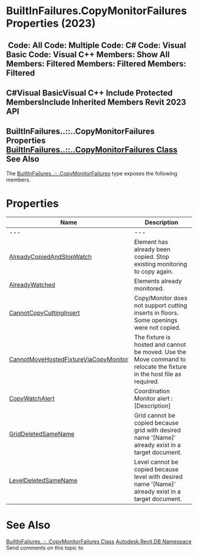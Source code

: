 # BuiltInFailures.CopyMonitorFailures Properties (2023)

﻿
 Code: All Code: Multiple Code: C# Code: Visual Basic Code: Visual C++  Members: Show All Members: Filtered Members: Filtered Members: Filtered   
---  
C#Visual BasicVisual C++
Include Protected MembersInclude Inherited Members
Revit 2023 API  
---  
BuiltInFailures..::..CopyMonitorFailures Properties  
[BuiltInFailures..::..CopyMonitorFailures Class](a895e19b-bfd3-d5d3-9aae-3abda79ea902.md "BuiltInFailures.CopyMonitorFailures Class") See Also  
---  
The [BuiltInFailures..::..CopyMonitorFailures](a895e19b-bfd3-d5d3-9aae-3abda79ea902.md "BuiltInFailures.CopyMonitorFailures Class") type exposes the following members.
# Properties
| Name | Description |
| --- | --- |
| --- | --- | --- |
| [AlreadyCopiedAndStopWatch](3fd113fa-9e28-9155-9917-75589a3bb675.md "AlreadyCopiedAndStopWatch Property") | Element has already been copied. Stop existing monitoring to copy again. |
| [AlreadyWatched](bbef8a98-d525-0a37-57a4-87d8536d6dfc.md "AlreadyWatched Property") | Elements already monitored. |
| [CannotCopyCuttingInsert](ca401dd8-eb6b-bc7d-25b4-5f1b2ce32346.md "CannotCopyCuttingInsert Property") | Copy/Monitor does not support cutting inserts in floors. Some openings were not copied. |
| [CannotMoveHostedFixtureViaCopyMonitor](3f5916f1-0f50-e16e-fa3a-6044d5877e38.md "CannotMoveHostedFixtureViaCopyMonitor Property") | The fixture is hosted and cannot be moved. Use the Move command to relocate the fixture in the host file as required. |
| [CopyWatchAlert](62dc3a39-e072-264a-fffe-b2a07c25a9c7.md "CopyWatchAlert Property") | Coordination Monitor alert : [Description] |
| [GridDeletedSameName](e6153c00-cf20-1d4f-3ade-b73a0cfb16b7.md "GridDeletedSameName Property") | Grid cannot be copied because grid with desired name '[Name]' already exist in a target document. |
| [LevelDeletedSameName](4f5c27d1-b4a7-11ba-6f3f-25ec6e2cfb78.md "LevelDeletedSameName Property") | Level cannot be copied because level with desired name '[Name]' already exist in a target document. |

# See Also
[BuiltInFailures..::..CopyMonitorFailures Class](a895e19b-bfd3-d5d3-9aae-3abda79ea902.md "BuiltInFailures.CopyMonitorFailures Class")
[Autodesk.Revit.DB Namespace](87546ba7-461b-c646-cbb1-2cb8f5bff8b2.md "Autodesk.Revit.DB Namespace")
Send comments on this topic to 